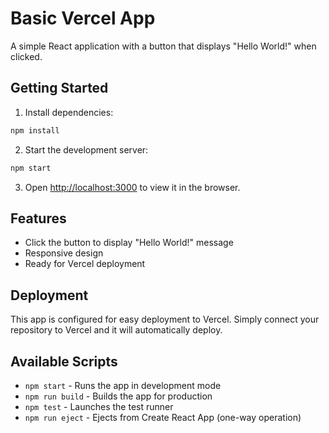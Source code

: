 # Basic Vercel App

A simple React application with a button that displays "Hello World!" when clicked.

## Getting Started

1. Install dependencies:
```bash
npm install
```

2. Start the development server:
```bash
npm start
```

3. Open [http://localhost:3000](http://localhost:3000) to view it in the browser.

## Features

- Click the button to display "Hello World!" message
- Responsive design
- Ready for Vercel deployment

## Deployment

This app is configured for easy deployment to Vercel. Simply connect your repository to Vercel and it will automatically deploy.

## Available Scripts

- `npm start` - Runs the app in development mode
- `npm run build` - Builds the app for production
- `npm test` - Launches the test runner
- `npm run eject` - Ejects from Create React App (one-way operation)